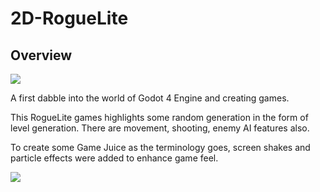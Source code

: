 # 2D-RogueLite

## Overview

<img src="screen2.png">

A first dabble into the world of Godot 4 Engine and creating games.

This RogueLite games highlights some random generation in the form of level generation. There are movement, shooting, enemy AI features also.

To create some Game Juice as the terminology goes, screen shakes and particle effects were added to enhance game feel.

<img src="screen1.png">
